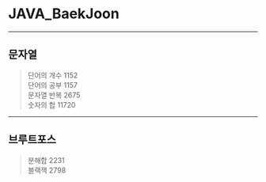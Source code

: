 # JAVA_BaekJoon

----------------------------------
## 문자열
> 단어의 개수 1152    
> 단어의 공부 1157     
> 문자열 반복 2675    
> 숫자의 합 11720     
> 
----------------------------------
## 브루트포스
> 분해합 2231     
> 블랙잭 2798
